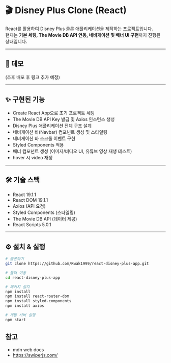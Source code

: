 # 🎬 Disney Plus Clone (React)

React를 활용하여 Disney Plus 클론 애플리케이션을 제작하는 프로젝트입니다.  
현재는 **기본 세팅, The Movie DB API 연동, 네비게이션 및 배너 UI 구현**까지 진행된 상태입니다.  

---

## 🚀 데모
(추후 배포 후 링크 추가 예정)

---

## ✨ 구현된 기능
- Create React App으로 초기 프로젝트 세팅
- The Movie DB API Key 발급 및 Axios 인스턴스 생성
- Disney Plus 애플리케이션 전체 구조 설계
- 네비게이션 바(Navbar) 컴포넌트 생성 및 스타일링
- 네비게이션 바 스크롤 이벤트 구현
- Styled Components 적용
- 배너 컴포넌트 생성 (이미지/비디오 UI, 유튜브 영상 재생 테스트)
- hover 시 video 재생

---
## 🛠 기술 스택

- React 19.1.1
- React DOM 19.1.1
- Axios (API 요청)
- Styled Components (스타일링)
- The Movie DB API (데이터 제공)
- React Scripts 5.0.1

---

## ⚙️ 설치 & 실행

```bash
# 클론하기
git clone https://github.com/Kwak1999/react-disney-plus-app.git

# 폴더 이동
cd react-disney-plus-app

# 패키지 설치
npm install
npm install react-router-dom
npm install styled-components
npm install axios

# 개발 서버 실행
npm start
```
## 참고
- mdn web docs
- https://swiperjs.com/